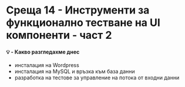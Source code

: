 # Среща 14 - Инструменти за функционално тестване на UI компоненти - част 2

#### 💡 - Какво разгледахме днес
- инсталация на Wordpress 
- инсталация на MySQL и връзка към база данни
- разработка на тестове за управление на потока от входни данни